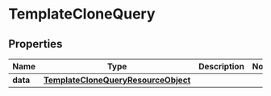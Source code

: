 # TemplateCloneQuery

## Properties
Name | Type | Description | Notes
------------ | ------------- | ------------- | -------------
**data** | [**TemplateCloneQueryResourceObject**](TemplateCloneQueryResourceObject.md) |  | 
